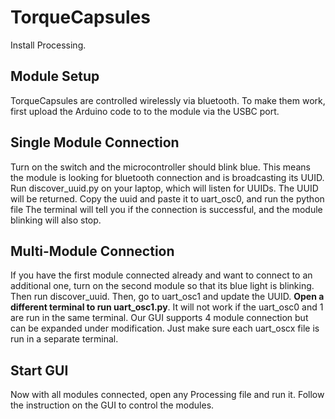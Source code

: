 # TorqueCapsules

Install Processing.

## Module Setup
TorqueCapsules are controlled wirelessly via bluetooth. To make them work, first upload the Arduino code to to the module via the USBC port. 

## Single Module Connection
Turn on the switch and the microcontroller should blink blue. This means the module is looking for bluetooth connection and is broadcasting its UUID. 
Run discover_uuid.py on your laptop, which will listen for UUIDs. The UUID will be returned.
Copy the uuid and paste it to uart_osc0, and run the python file
The terminal will tell you if the connection is successful, and the module blinking will also stop.

## Multi-Module Connection

If you have the first module connected already and want to connect to an additional one, turn on the second module so that its blue light is blinking. Then run discover_uuid. Then, go to uart_osc1 and update the UUID. **Open a different terminal to run uart_osc1.py**. It will not work if the uart_osc0 and 1 are run in the same terminal. Our GUI supports 4 module connection but can be expanded under modification. Just make sure each uart_oscx file is run in a separate terminal. 

## Start GUI
Now with all modules connected, open any Processing file and run it. Follow the instruction on the GUI to control the modules.

